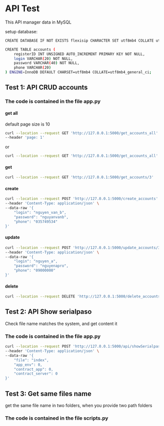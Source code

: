 # API Test
This API manager data in MySQL

setup database:
```bash
CREATE DATABASE IF NOT EXISTS flexisip CHARACTER SET utf8mb4 COLLATE utf8mb4_general_ci;

CREATE TABLE accounts (
    registerID INT UNSIGNED AUTO_INCREMENT PRIMARY KEY NOT NULL,
    login VARCHAR(20) NOT NULL,
    password VARCHAR(40) NOT NULL,
    phone VARCHAR(20)
) ENGINE=InnoDB DEFAULT CHARSET=utf8mb4 COLLATE=utf8mb4_general_ci;
```


## Test 1: API CRUD accounts
### The code is contained in the file app.py

#### get all
default page size is 10
```bash
curl --location --request GET 'http://127.0.0.1:5000/get_accounts_all' \
--header 'page: 1'
```
or
```bash
curl --location --request GET 'http://127.0.0.1:5000/get_accounts_all'
```


#### get
```bash
curl --location --request GET 'http://127.0.0.1:5000/get_accounts/3'
```

#### create
```bash
curl --location --request POST 'http://127.0.0.1:5000/create_accounts' \
--header 'Content-Type: application/json' \
--data-raw '{
    "login": "nguyen_van_b",
    "password": "nguyanvanb",
    "phone": "035749534"
}'
```

#### update
```bash
curl --location --request POST 'http://127.0.0.1:5000/update_accounts/3' \
--header 'Content-Type: application/json' \
--data-raw '{
    "login": "nguyen_a",
    "password": "nguyenapro",
    "phone": "09000000"
}'
```

#### delete
```bash
curl --location --request DELETE 'http://127.0.0.1:5000/delete_accounts/1'
```

## Test 2: API Show serialpaso
Check file name matches the system, and get content it
### The code is contained in the file app.py

```bash
curl --location --request POST 'http://127.0.0.1:5000/api/showSerialpaso' \
--header 'Content-Type: application/json' \
--data-raw '{
    "file": "index",
    "app_env": 0,
    "contract_app": 0,
    "contract_server": 0
}'
```

## Test 3: Get same files name
get the same file name in two folders, when you provide two path folders

### The code is contained in the file scripts.py